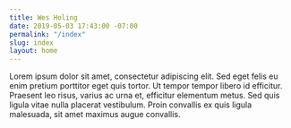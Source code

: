 ```yaml
---
title: Wes Holing
date: 2019-05-03 17:43:00 -07:00
permalink: "/index"
slug: index
layout: home
---
```


Lorem ipsum dolor sit amet, consectetur adipiscing elit. Sed eget felis eu enim pretium porttitor eget quis tortor. Ut tempor tempor libero id efficitur. Praesent leo risus, varius ac urna et, efficitur elementum metus. Sed quis ligula vitae nulla placerat vestibulum. Proin convallis ex quis ligula malesuada, sit amet maximus augue convallis.